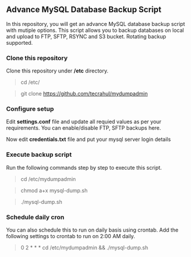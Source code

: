 ## Advance MySQL Database Backup Script

In this repository, you will get an advance MySQL database backup script with mutiple options. This script allows you to backup databases on local and upload to FTP, SFTP, RSYNC and S3 bucket. Rotating backup supported.

### Clone this repository

Clone this repository under **/etc** directory.

> cd /etc/

> git clone https://github.com/tecrahul/mydumpadmin


### Configure setup

Edit **settings.conf** file and update all requied values as per your requirements. You can enable/disable FTP, SFTP backups here.

Now edit **credentials.txt** file and put your mysql server login details




### Execute backup script

Run the following commands step by step to execute this script.

> cd /etc/mydumpadmin

> chmod a+x mysql-dump.sh

> ./mysql-dump.sh


### Schedule daily cron

You can also schedule this to run on daily basis using crontab. Add the following settings to crontab to run on 2:00 AM daily.

> 0 2 * * * cd /etc/mydumpadmin && ./mysql-dump.sh

